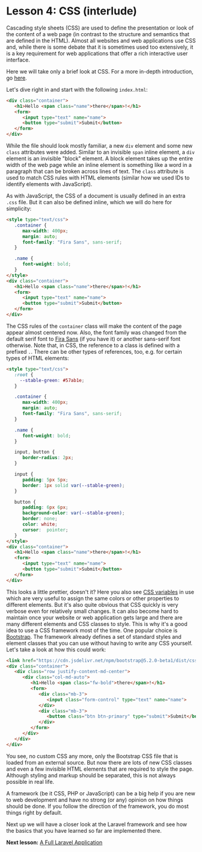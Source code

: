 # Lesson 4: CSS (interlude)

Cascading style sheets (CSS) are used to define the presentation or look of the content of a web page (in contrast to the structure and semantics that are defined in the HTML). Almost all websites and web applications use CSS and, while there is some debate that it is sometimes used too extensively, it is a key requirement for web applications that offer a rich interactive user interface.

Here we will take only a brief look at CSS. For a more in-depth introduction, go [here](https://developer.mozilla.org/en-US/docs/Learn/CSS).

Let's dive right in and start with the following `index.html`:

```html
<div class="container">
   <h1>Hello <span class="name">there</span>!</h1>
   <form>
      <input type="text" name="name">
      <button type="submit">Submit</button>
   </form>
</div>
```

While the file should look mostly familiar, a new `div` element and some new `class` attributes were added. Similar to an invisible `span` inline element, a `div` element is an invisible "block" element. A block element takes up the entire width of the web page while an inline element is something like a word in a paragraph that can be broken across lines of text. The `class` attribute is used to match CSS rules with HTML elements (similar how we used IDs to identify elements with JavaScript).

As with JavaScript, the CSS of a document is usually defined in an extra `.css` file. But it can also be defined inline, which we will do here for simplicity:

```html
<style type="text/css">
   .container {
      max-width: 400px;
      margin: auto;
      font-family: "Fira Sans", sans-serif;
   }

   .name {
      font-weight: bold;
   }
</style>
<div class="container">
   <h1>Hello <span class="name">there</span>!</h1>
   <form>
      <input type="text" name="name">
      <button type="submit">Submit</button>
   </form>
</div>
```

The CSS rules of the `container` class will make the content of the page appear almost centered now. Also, the font family was changed from the default serif font to [Fira Sans](http://mozilla.github.io/Fira/) (if you have it) or another sans-serif font otherwise. Note that, in CSS, the reference to a class is defined with a prefixed `.`. There can be other types of references, too, e.g. for certain types of HTML elements:

```html
<style type="text/css">
   :root {
     --stable-green: #57ab1e;
   }

   .container {
      max-width: 400px;
      margin: auto;
      font-family: "Fira Sans", sans-serif;
   }

   .name {
      font-weight: bold;
   }

   input, button {
      border-radius: 2px;
   }

   input {
      padding: 5px 5px;
      border: 1px solid var(--stable-green);
   }

   button {
      padding: 6px 6px;
      background-color: var(--stable-green);
      border: none;
      color: white;
      cursor:  pointer;
   }
</style>
<div class="container">
   <h1>Hello <span class="name">there</span>!</h1>
   <form>
      <input type="text" name="name">
      <button type="submit">Submit</button>
   </form>
</div>
```

This looks a little prettier, doesn't it? Here you also see [CSS variables](https://developer.mozilla.org/en-US/docs/Web/CSS/Using_CSS_custom_properties) in use which are very useful to assign the same colors or other properties to different elements. But it's also quite obvious that CSS quickly is very verbose even for relatively small changes. It can also become hard to maintain once your website or web application gets large and there are many different elements and CSS classes to style. This is why it's a good idea to use a CSS framework most of the time. One popular choice is [Bootstrap](https://getbootstrap.com/). The framework already defines a set of standard styles and element classes that you can use without having to write any CSS yourself. Let's take a look at how this could work:

```html
<link href="https://cdn.jsdelivr.net/npm/bootstrap@5.2.0-beta1/dist/css/bootstrap.min.css" rel="stylesheet" integrity="sha384-0evHe/X+R7YkIZDRvuzKMRqM+OrBnVFBL6DOitfPri4tjfHxaWutUpFmBp4vmVor" crossorigin="anonymous">
<div class="container">
   <div class="row justify-content-md-center">
      <div class="col-md-auto">
         <h1>Hello <span class="fw-bold">there</span>!</h1>
         <form>
            <div class="mb-3">
               <input class="form-control" type="text" name="name">
            </div>
            <div class="mb-3">
               <button class="btn btn-primary" type="submit">Submit</button>
            </div>
         </form>
      </div>
   </div>
</div>
```

You see, no custom CSS any more, only the Bootstrap CSS file that is loaded from an external source. But now there are lots of new CSS classes and even a few invisible HTML elements that are required to style the page. Although styling and markup should be separated, this is not always possible in real life.

A framework (be it CSS, PHP or JavaScript) can be a big help if you are new to web development and have no strong (or any) opinion on how things should be done. If you follow the direction of the framework, you do most things right by default.

Next up we will have a closer look at the Laravel framework and see how the basics that you have learned so far are implemented there.

**Next lesson:** [A Full Laravel Application](/lesson-5)
